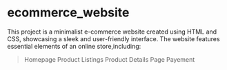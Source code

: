 # ecommerce_website
This project is a minimalist e-commerce website created using HTML and CSS, showcasing a sleek and user-friendly interface.
The website features essential elements of an online store,including:
>Homepage
>Product Listings
>Product Details Page
>Payement
